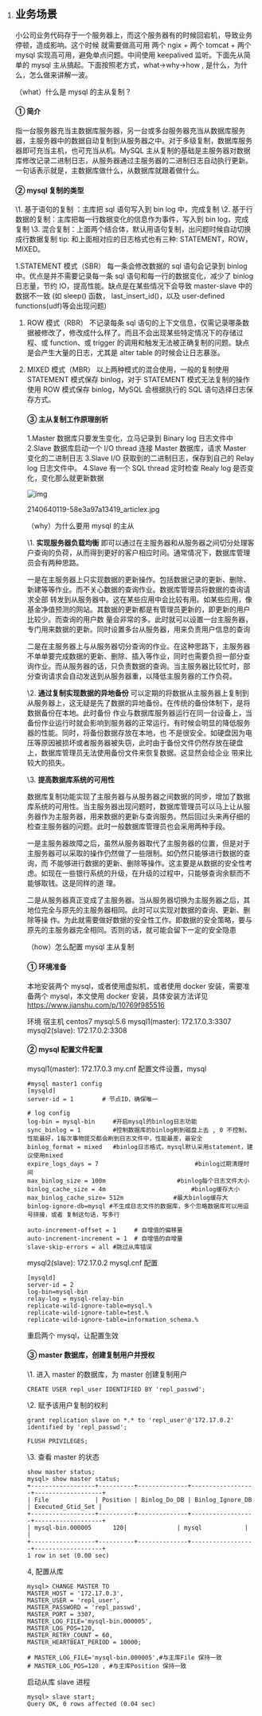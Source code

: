 1. ## 业务场景

   

   小公司业务代码存于一个服务器上，而这个服务器有的时候回宕机，导致业务停顿，造成影响。这个时候 就需要做高可用 两个 ngix + 两个 tomcat + 两个 mysql 实现高可用，避免单点问题。中间使用 keepalived 监听。下面先从简单的 mysql 主从搞起。下面按照老方式，what->why->how , 是什么，为什么，怎么做来讲解一波。

   

   （what）什么是 mysql 的主从复制？

   

   

   #### ① 简介

   

   指一台服务器充当主数据库服务器，另一台或多台服务器充当从数据库服务器，主服务器中的数据自动复制到从服务器之中。对于多级复制，数据库服务器即可充当主机，也可充当从机。MySQL 主从复制的基础是主服务器对数据库修改记录二进制日志，从服务器通过主服务器的二进制日志自动执行更新。
   一句话表示就是，主数据库做什么，从数据库就跟着做什么。

   

   #### ② mysql 复制的类型

   

   \1. 基于语句的复制 ：主库把 sql 语句写入到 bin log 中，完成复制
   \2. 基于行数据的复制：主库把每一行数据变化的信息作为事件，写入到 bin log，完成复制
   \3. 混合复制：上面两个结合体，默认用语句复制，出问题时候自动切换成行数据复制
   tip: 和上面相对应的日志格式也有三种: STATEMENT，ROW，MIXED。

   

   1.STATEMENT 模式（SBR）
   每一条会修改数据的 sql 语句会记录到 binlog 中。优点是并不需要记录每一条 sql 语句和每一行的数据变化，减少了 binlog 日志量，节约 IO，提高性能。缺点是在某些情况下会导致 master-slave 中的数据不一致 (如 sleep() 函数， last_insert_id()，以及 user-defined functions(udf)等会出现问题)

   

   1. ROW 模式（RBR）
      不记录每条 sql 语句的上下文信息，仅需记录哪条数据被修改了，修改成什么样了。而且不会出现某些特定情况下的存储过程、或 function、或 trigger 的调用和触发无法被正确复制的问题。缺点是会产生大量的日志，尤其是 alter table 的时候会让日志暴涨。

   2. MIXED 模式（MBR）
      以上两种模式的混合使用，一般的复制使用 STATEMENT 模式保存 binlog，对于 STATEMENT 模式无法复制的操作使用 ROW 模式保存 binlog，MySQL 会根据执行的 SQL 语句选择日志保存方式。

      #### ③ 主从复制工作原理剖析

      

      1.Master 数据库只要发生变化，立马记录到 Binary log 日志文件中
      2.Slave 数据库启动一个 I/O thread 连接 Master 数据库，请求 Master 变化的二进制日志
      3.Slave I/O 获取到的二进制日志，保存到自己的 Relay log 日志文件中。
      4.Slave 有一个 SQL thread 定时检查 Realy log 是否变化，变化那么就更新数据

      

      ![img](http://upload-images.jianshu.io/upload_images/5009863-865d52a5f616a52d.jpg)

      2140640119-58e3a97a13419_articlex.jpg

      

      （why）为什么要用 mysql 的主从

      

      

      \1. **实现服务器负载均衡**
          即可以通过在主服务器和从服务器之间切分处理客户查询的负荷，从而得到更好的客户相应时间。通常情况下，数据库管理员会有两种思路。

      

      ​    一是在主服务器上只实现数据的更新操作。包括数据记录的更新、删除、新建等等作业。而不关心数据的查询作业。数据库管理员将数据的查询请求全部 转发到从服务器中。这在某些应用中会比较有用。如某些应用，像基金净值预测的网站。其数据的更新都是有管理员更新的，即更新的用户比较少。而查询的用户数 量会非常的多。此时就可以设置一台主服务器，专门用来数据的更新。同时设置多台从服务器，用来负责用户信息的查询

      

      ​    二是在主服务器上与从服务器切分查询的作业。在这种思路下，主服务器不单单要完成数据的更新、删除、插入等作业，同时也需要负担一部分查询作业。而从服务器的话，只负责数据的查询。当主服务器比较忙时，部分查询请求会自动发送到从服务器重，以降低主服务器的工作负荷。

      

      \2. **通过复制实现数据的异地备份**
          可以定期的将数据从主服务器上复制到从服务器上，这无疑是先了数据的异地备份。在传统的备份体制下，是将数据备份在本地。此时备份 作业与数据库服务器运行在同一台设备上，当备份作业运行时就会影响到服务器的正常运行。有时候会明显的降低服务器的性能。同时，将备份数据存放在本地，也 不是很安全。如硬盘因为电压等原因被损坏或者服务器被失窃，此时由于备份文件仍然存放在硬盘上，数据库管理员无法使用备份文件来恢复数据。这显然会给企业 带来比较大的损失。

      

      \3. **提高数据库系统的可用性**

      

      ​    数据库复制功能实现了主服务器与从服务器之间数据的同步，增加了数据库系统的可用性。当主服务器出现问题时，数据库管理员可以马上让从服务器作为主服务器，用来数据的更新与查询服务。然后回过头来再仔细的检查主服务器的问题。此时一般数据库管理员也会采用两种手段。

      

      ​    一是主服务器故障之后，虽然从服务器取代了主服务器的位置，但是对于主服务器可以采取的操作仍然做了一些限制。如仍然只能够进行数据的查询，而 不能够进行数据的更新、删除等操作。这主要是从数据的安全性考虑。如现在一些银行系统的升级，在升级的过程中，只能够查询余额而不能够取钱。这是同样的道 理。

      

      ​    二是从服务器真正变成了主服务器。当从服务器切换为主服务器之后，其地位完全与原先的主服务器相同。此时可以实现对数据的查询、更新、删除等操 作。为此就需要做好数据的安全性工作。即数据的安全策略，要与原先的主服务器完全相同。否则的话，就可能会留下一定的安全隐患

      

      （how）怎么配置 mysql 主从复制

      

      

      #### ① 环境准备

      

      本地安装两个 mysql，或者使用虚拟机，或者使用 docker 安装，需要准备两个 mysql，本文使用 docker 安装，具体安装方法详见
      https://www.jianshu.com/p/10769f985516

      

      环境
      宿主机 centos7
      mysql:5.6
      mysql1(master): 172.17.0.3:3307
      mysql2(slave): 172.17.0.2:3308

      

      #### ② mysql 配置文件配置

      

      mysql1(master): 172.17.0.3 my.cnf 配置文件设置，mysql

      

      

      ```
      #mysql master1 config 
      [mysqld]
      server-id = 1        # 节点ID，确保唯一
      
      # log config
      log-bin = mysql-bin     #开启mysql的binlog日志功能
      sync_binlog = 1         #控制数据库的binlog刷到磁盘上去 , 0 不控制，性能最好，1每次事物提交都会刷到日志文件中，性能最差，最安全
      binlog_format = mixed   #binlog日志格式，mysql默认采用statement，建议使用mixed
      expire_logs_days = 7                           #binlog过期清理时间
      max_binlog_size = 100m                    #binlog每个日志文件大小
      binlog_cache_size = 4m                        #binlog缓存大小
      max_binlog_cache_size= 512m              #最大binlog缓存大
      binlog-ignore-db=mysql #不生成日志文件的数据库，多个忽略数据库可以用逗号拼接，或者 复制这句话，写多行
      
      auto-increment-offset = 1     # 自增值的偏移量
      auto-increment-increment = 1  # 自增值的自增量
      slave-skip-errors = all #跳过从库错误
      ```

      

      mysql2(slave): 172.17.0.2 mysql.cnf 配置

      

      

      ```
      [mysqld]
      server-id = 2
      log-bin=mysql-bin
      relay-log = mysql-relay-bin
      replicate-wild-ignore-table=mysql.%
      replicate-wild-ignore-table=test.%
      replicate-wild-ignore-table=information_schema.%
      ```

      

      重启两个 mysql，让配置生效

      

      #### ③ master 数据库，创建复制用户并授权

      

      \1. 进入 master 的数据库，为 master 创建复制用户

      

      

      ```
      CREATE USER repl_user IDENTIFIED BY 'repl_passwd';
      ```

      

      \2. 赋予该用户复制的权利

      

      

      ```
      grant replication slave on *.* to 'repl_user'@'172.17.0.2'  identified by 'repl_passwd';
      
      FLUSH PRIVILEGES;
      ```

      

      \3. 查看 master 的状态

      

      

      ```
      show master status;
      mysql> show master status;
      +------------------+----------+--------------+------------------+-------------------+
      | File             | Position | Binlog_Do_DB | Binlog_Ignore_DB | Executed_Gtid_Set |
      +------------------+----------+--------------+------------------+-------------------+
      | mysql-bin.000005      120|              | mysql            |                   |
      +------------------+----------+--------------+------------------+-------------------+
      1 row in set (0.00 sec)
      ```

      

      4, 配置从库

      

      

      ```
      mysql> CHANGE MASTER TO 
      MASTER_HOST = '172.17.0.3',  
      MASTER_USER = 'repl_user', 
      MASTER_PASSWORD = 'repl_passwd',
      MASTER_PORT = 3307,
      MASTER_LOG_FILE='mysql-bin.000005',
      MASTER_LOG_POS=120,
      MASTER_RETRY_COUNT = 60,
      MASTER_HEARTBEAT_PERIOD = 10000; 
      
      # MASTER_LOG_FILE='mysql-bin.000005',#与主库File 保持一致
      # MASTER_LOG_POS=120 , #与主库Position 保持一致
      ```

      

      启动从库 slave 进程

      

      

      ```
      mysql> slave start;
      Query OK, 0 rows affected (0.04 sec)
      ```